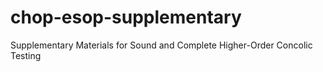 # chop-esop-supplementary
Supplementary Materials for Sound and Complete Higher-Order Concolic Testing
